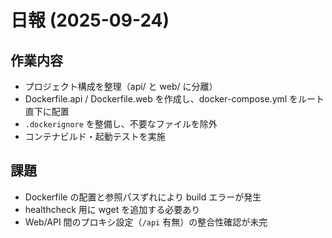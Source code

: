 # 日報 (2025-09-24)

## 作業内容
- プロジェクト構成を整理（api/ と web/ に分離）
- Dockerfile.api / Dockerfile.web を作成し、docker-compose.yml をルート直下に配置
- `.dockerignore` を整備し、不要なファイルを除外
- コンテナビルド・起動テストを実施

## 課題
- Dockerfile の配置と参照パスずれにより build エラーが発生
- healthcheck 用に wget を追加する必要あり
- Web/API 間のプロキシ設定（`/api` 有無）の整合性確認が未完
